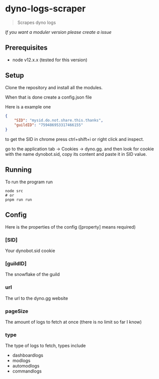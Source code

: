 # dyno-logs-scraper
> Scrapes dyno logs

_If you want a moduler version please create a issue_

## Prerequisites
* node v12.x.x (tested for this version)

## Setup
Clone the repository and install all the modules.

When that is done create a config.json file

Here is a example one
```json
{
	"SID": "mysid.do.not.share.this.thanks",
	"guildID": "759486953317466155"
}
```
to get the SID in chrome press ctrl+shift+i or right click and inspect.

go to the application tab -> Cookies -> dyno.gg.
and then look for cookie with the name dynobot.sid, copy its content and paste it in SID value.

## Running
To run the program run
```
node src
# or
pnpm run run
```

## Config
Here is the properties of the config ([property] means required)
### [SID]
Your dynobot.sid cookie

### [guildID]
The snowflake of the guild

### url
The url to the dyno.gg website

### pageSize
The amount of logs to fetch at once (there is no limit so far I know)

### type
The type of logs to fetch, types include
* dashboardlogs
* modlogs
* automodlogs
* commandlogs